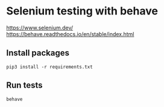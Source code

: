 # Selenium testing with behave

https://www.selenium.dev/
https://behave.readthedocs.io/en/stable/index.html

## Install packages

```
pip3 install -r requirements.txt
```

## Run tests

```
behave
```
